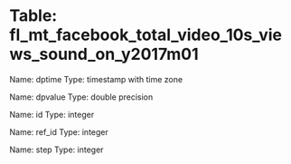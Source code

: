 Table: fl_mt_facebook_total_video_10s_views_sound_on_y2017m01
=============================================================

Name: dptime
Type: timestamp with time zone

Name: dpvalue
Type: double precision

Name: id
Type: integer

Name: ref_id
Type: integer

Name: step
Type: integer

